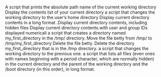 A script that prints the absolute path name of the current working directory
Display the contents list of your current directory
a script that changes the working directory to the user’s home directory
Display current directory contents in a long format
.Display current directory contents, including hidden files
Display current directory contents.with user and group IDs displayed numericall
 a script that creates a directory named my_first_directory in the /tmp/ directory.
Move the file betty from /tmp/ to /tmp/my_first_directory
Delete the file betty.
Delete the directory my_first_directory that is in the /tmp directory.
a script that changes the working directory to the previous one.
 a script that lists all files (even ones with names beginning with a period character, which are normally hidden) in the current directory and the parent of the working directory and the /boot directory (in this order), in long format.
